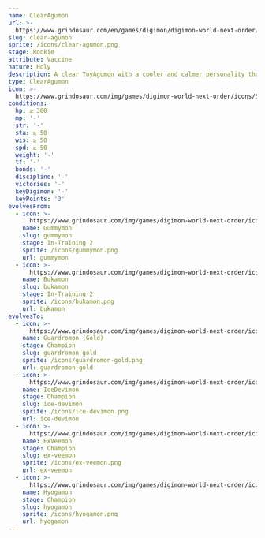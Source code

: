 ```yaml
---
name: ClearAgumon
url: >-
  https://www.grindosaur.com/en/games/digimon/digimon-world-next-order/digimon/52-clear-agumon
slug: clear-agumon
sprite: /icons/clear-agumon.png
stage: Rookie
attribute: Vaccine
nature: Holy
description: A clear ToyAgumon with a cooler and calmer personality than the original.
type: ClearAgumon
icon: >-
  https://www.grindosaur.com/img/games/digimon-world-next-order/icons/52-clearagumon-icon.png
conditions:
  hp: ≥ 300
  mp: '-'
  str: '-'
  sta: ≥ 50
  wis: ≥ 50
  spd: ≥ 50
  weight: '-'
  tf: '-'
  bonds: '-'
  discipline: '-'
  victories: '-'
  keyDigimon: '-'
  keyPoints: '3'
evolvesFrom:
  - icon: >-
      https://www.grindosaur.com/img/games/digimon-world-next-order/icons/18-gummymon-icon-small.png
    name: Gummymon
    slug: gummymon
    stage: In-Training 2
    sprite: /icons/gummymon.png
    url: gummymon
  - icon: >-
      https://www.grindosaur.com/img/games/digimon-world-next-order/icons/22-bukamon-icon-small.png
    name: Bukamon
    slug: bukamon
    stage: In-Training 2
    sprite: /icons/bukamon.png
    url: bukamon
evolvesTo:
  - icon: >-
      https://www.grindosaur.com/img/games/digimon-world-next-order/icons/96-guardromon-gold-icon-small.png
    name: Guardromon (Gold)
    stage: Champion
    slug: guardromon-gold
    sprite: /icons/guardromon-gold.png
    url: guardromon-gold
  - icon: >-
      https://www.grindosaur.com/img/games/digimon-world-next-order/icons/104-icedevimon-icon-small.png
    name: IceDevimon
    stage: Champion
    slug: ice-devimon
    sprite: /icons/ice-devimon.png
    url: ice-devimon
  - icon: >-
      https://www.grindosaur.com/img/games/digimon-world-next-order/icons/67-exveemon-icon-small.png
    name: ExVeemon
    stage: Champion
    slug: ex-veemon
    sprite: /icons/ex-veemon.png
    url: ex-veemon
  - icon: >-
      https://www.grindosaur.com/img/games/digimon-world-next-order/icons/89-hyogamon-icon-small.png
    name: Hyogamon
    stage: Champion
    slug: hyogamon
    sprite: /icons/hyogamon.png
    url: hyogamon
---
```


